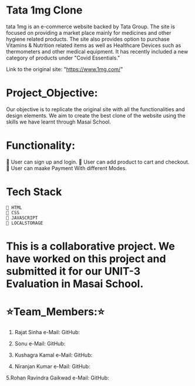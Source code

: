 # Tata 1mg Clone

tata 1mg is an e-commerce website backed by Tata Group. The site is focused on providing a market place mainly for medicines and other hygiene related products. The site also provides option to purchase Vitamins & Nutrition related items as well as Healthcare Devices such as thermometers and other medical equipment. It has recently included a new category of products under "Covid Essentials."

Link to the original site: "https://www.1mg.com/"


# Project_Objective:

Our objective is to replicate the original site with all the functionalities and design elements. We aim to create the best clone of the website using the skills we have learnt through Masai School.

# Functionality:
  🔘 User can sign up and login.
  🔘 User can add product to cart and checkout.
  🔘 User can maake Payment With different Modes.
  
  
  # Tech Stack
    🔘 HTML
    🔘 CSS
    🔘 JAVASCRIPT
    🔘 LOCALSTORAGE
    
# This is a collaborative project. We have worked on this project and submitted it for our UNIT-3 Evaluation in Masai School. 
  
 # ⭐Team_Members:⭐

  1. Rajat Sinha
    e-Mail: 
    GitHub:
   
  2. Sonu
    e-Mail: 
    GitHub:
      
  3. Kushagra Kamal
    e-Mail: 
    GitHub:
    
  4. Niranjan Kumar
    e-Mail: 
    GitHub: 
    
  5.Rohan Ravindra Gaikwad
    e-Mail:
    GitHub: 
